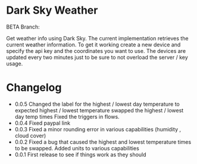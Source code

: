 # Dark Sky Weather

BETA Branch: 

Get weather info using Dark Sky. The current implementation retrieves the current weather information. To get it working
create a new device and specify the api key and the coordinates you want to use. The devices are updated every two minutes just to be sure
to not overload the server / key usage.


# Changelog

* 0.0.5 Changed the label for the highest / lowest day temperature to expected highest / lowest temperature
        swapped the highest / lowest day temp times
        Fixed the triggers in flows.
* 0.0.4 Fixed paypal link
* 0.0.3 Fixed a minor rounding error in various capabilities (humidity , cloud cover)
* 0.0.2 Fixed a bug that caused the highest and lowest temperature times to be swapped. Added units to various capabilities
* 0.0.1 First release to see if things work as they should
